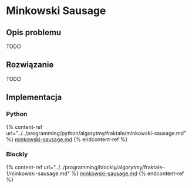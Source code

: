 # Minkowski Sausage

## Opis problemu

TODO

## Rozwiązanie

TODO

## Implementacja

### Python

{% content-ref url="../../programming/python/algorytmy/fraktale/minkowski-sausage.md" %}
[minkowski-sausage.md](../../programming/python/algorytmy/fraktale/minkowski-sausage.md)
{% endcontent-ref %}

### Blockly

{% content-ref url="../../programming/blockly/algorytmy/fraktale-1/minkowski-sausage.md" %}
[minkowski-sausage.md](../../programming/blockly/algorytmy/fraktale-1/minkowski-sausage.md)
{% endcontent-ref %}
